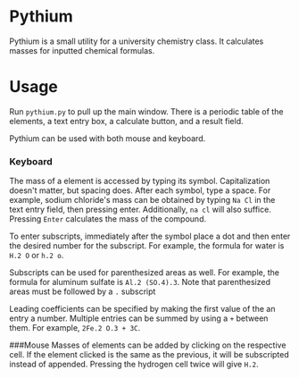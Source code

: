 # Pythium

Pythium is a small utility for a university chemistry class.
It calculates masses for inputted chemical formulas.

# Usage

Run `pythium.py` to pull up the main window. There is a 
periodic table of the elements, a text entry box, a calculate
button, and a result field.

Pythium can be used with both mouse and keyboard.

### Keyboard
The mass of a element is accessed by typing its symbol.
Capitalization doesn't matter, but spacing does. After each
symbol, type a space. For example, sodium chloride's mass can
be obtained by typing `Na Cl` in the text entry field, then
pressing enter. Additionally, `na cl` will also suffice.
Pressing `Enter` calculates the mass of the compound.

To enter subscripts, immediately after the symbol place a dot
and then enter the desired number for the subscript. For 
example, the formula for water is `H.2 O` or `h.2 o`.

Subscripts can be used for parenthesized areas as well. For
example, the formula for aluminum sulfate is `Al.2 (SO.4).3`.
Note that parenthesized areas must be followed by a `.` subscript

Leading coefficients can be specified by making the first value
of the an entry a number. Multiple entries can be summed by using
a `+` between them. For example, `2Fe.2 O.3 + 3C`.

###Mouse
Masses of elements can be added by clicking on the respective
cell. If the element clicked is the same as the previous, it will
be subscripted instead of appended. Pressing the hydrogen cell
twice will give `H.2`.